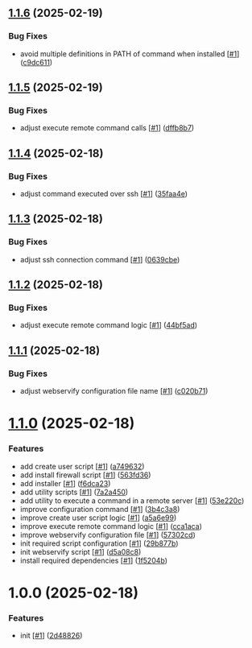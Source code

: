 ## [1.1.6](https://github.com/d3p1/webservify/compare/v1.1.5...v1.1.6) (2025-02-19)


### Bug Fixes

* avoid multiple definitions in PATH of command when installed [[#1](https://github.com/d3p1/webservify/issues/1)] ([c9dc611](https://github.com/d3p1/webservify/commit/c9dc6116aaa863261ea5c45c2709e6c11645c619))

## [1.1.5](https://github.com/d3p1/webservify/compare/v1.1.4...v1.1.5) (2025-02-19)


### Bug Fixes

* adjust execute remote command calls [[#1](https://github.com/d3p1/webservify/issues/1)] ([dffb8b7](https://github.com/d3p1/webservify/commit/dffb8b70f2085971f02766f5b5621810a72bb213))

## [1.1.4](https://github.com/d3p1/webservify/compare/v1.1.3...v1.1.4) (2025-02-18)


### Bug Fixes

* adjust command executed over ssh [[#1](https://github.com/d3p1/webservify/issues/1)] ([35faa4e](https://github.com/d3p1/webservify/commit/35faa4e38d5417ffefb89fae58835ef41193a689))

## [1.1.3](https://github.com/d3p1/webservify/compare/v1.1.2...v1.1.3) (2025-02-18)


### Bug Fixes

* adjust ssh connection command [[#1](https://github.com/d3p1/webservify/issues/1)] ([0639cbe](https://github.com/d3p1/webservify/commit/0639cbe62dbbdf59b362da2ec4cb605297105f41))

## [1.1.2](https://github.com/d3p1/webservify/compare/v1.1.1...v1.1.2) (2025-02-18)


### Bug Fixes

* adjust execute remote command logic [[#1](https://github.com/d3p1/webservify/issues/1)] ([44bf5ad](https://github.com/d3p1/webservify/commit/44bf5adf2524de6f140ba3621a53808bac7a2973))

## [1.1.1](https://github.com/d3p1/webservify/compare/v1.1.0...v1.1.1) (2025-02-18)


### Bug Fixes

* adjust webservify configuration file name [[#1](https://github.com/d3p1/webservify/issues/1)] ([c020b71](https://github.com/d3p1/webservify/commit/c020b71b24fe6b6a79caffa2488e685d9eb20668))

# [1.1.0](https://github.com/d3p1/webservify/compare/v1.0.0...v1.1.0) (2025-02-18)


### Features

* add create user script [[#1](https://github.com/d3p1/webservify/issues/1)] ([a749632](https://github.com/d3p1/webservify/commit/a74963296df02bd3e54c7f14594c138fd8a8d565))
* add install firewall script [[#1](https://github.com/d3p1/webservify/issues/1)] ([563fd36](https://github.com/d3p1/webservify/commit/563fd36d89de0671813ab4803b492807abe2f2b7))
* add installer [[#1](https://github.com/d3p1/webservify/issues/1)] ([f6dca23](https://github.com/d3p1/webservify/commit/f6dca23e7c17a96f0edc2f6b19609e5e4ebd1eda))
* add utility scripts [[#1](https://github.com/d3p1/webservify/issues/1)] ([7a2a450](https://github.com/d3p1/webservify/commit/7a2a45095dfa56eb08c1149234d4a8da1cf7310b))
* add utility to execute a command in a remote server [[#1](https://github.com/d3p1/webservify/issues/1)] ([53e220c](https://github.com/d3p1/webservify/commit/53e220c6437155629910704c6e8c431d3736f573))
* improve configuration command [[#1](https://github.com/d3p1/webservify/issues/1)] ([3b4c3a8](https://github.com/d3p1/webservify/commit/3b4c3a80cc05390c675d3b67f8f8709ae8ba1836))
* improve create user script logic [[#1](https://github.com/d3p1/webservify/issues/1)] ([a5a6e99](https://github.com/d3p1/webservify/commit/a5a6e997784f59279d0e878cb0377ffc4ee4ab88))
* improve execute remote command logic [[#1](https://github.com/d3p1/webservify/issues/1)] ([cca1aca](https://github.com/d3p1/webservify/commit/cca1aca4120320eac89f0f4c9368de7f99dfab19))
* improve webservify configuration file [[#1](https://github.com/d3p1/webservify/issues/1)] ([57302cd](https://github.com/d3p1/webservify/commit/57302cd8da1d20117ba429c476402b3ee534a3dd))
* init required script configuration [[#1](https://github.com/d3p1/webservify/issues/1)] ([29b877b](https://github.com/d3p1/webservify/commit/29b877b8d2fd85cefd8b9a6aa1b793088337a538))
* init webservify script [[#1](https://github.com/d3p1/webservify/issues/1)] ([d5a08c8](https://github.com/d3p1/webservify/commit/d5a08c8be39e92e5c561f2c93737e976cd0e06db))
* install required dependencies [[#1](https://github.com/d3p1/webservify/issues/1)] ([1f5204b](https://github.com/d3p1/webservify/commit/1f5204b48a3425640da53ec58aaebb52d427a4a6))

# 1.0.0 (2025-02-18)


### Features

* init [[#1](https://github.com/d3p1/webservify/issues/1)] ([2d48826](https://github.com/d3p1/webservify/commit/2d48826a14208b0ffdf1e789d899aa9ebc152a4d))
